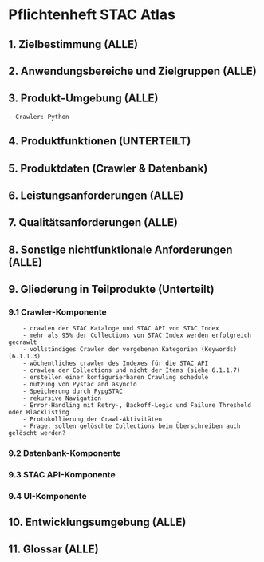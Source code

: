 # Pflichtenheft STAC Atlas

## 1. Zielbestimmung (ALLE)


## 2. Anwendungsbereiche und Zielgruppen (ALLE)


## 3. Produkt-Umgebung (ALLE)
    - Crawler: Python
        


## 4. Produktfunktionen (UNTERTEILT)


## 5. Produktdaten (Crawler & Datenbank)


## 6. Leistungsanforderungen (ALLE)


## 7. Qualitätsanforderungen (ALLE)


## 8. Sonstige nichtfunktionale Anforderungen (ALLE)


## 9. Gliederung in Teilprodukte (Unterteilt)
### 9.1 Crawler-Komponente
        - crawlen der STAC Kataloge und STAC API von STAC Index
        - mehr als 95% der Collections von STAC Index werden erfolgreich gecrawlt
        - vollständiges Crawlen der vorgebenen Kategorien (Keywords) (6.1.1.3)
        - wöchentliches crawlen des Indexes für die STAC API
        - crawlen der Collections und nicht der Items (siehe 6.1.1.7)
        - erstellen einer konfigurierbaren Crawling schedule
        - nutzung von Pystac and asyncio
        - Speicherung durch PypgSTAC 
        - rekursive Navigation
        - Error-Handling mit Retry-, Backoff-Logic und Failure Threshold oder Blacklisting
        - Protokollierung der Crawl-Aktivitäten
        - Frage: sollen gelöschte Collections beim Überschreiben auch gelöscht werden?

### 9.2 Datenbank-Komponente

### 9.3 STAC API-Komponente

### 9.4 UI-Komponente


## 10. Entwicklungsumgebung (ALLE)


## 11. Glossar (ALLE)
